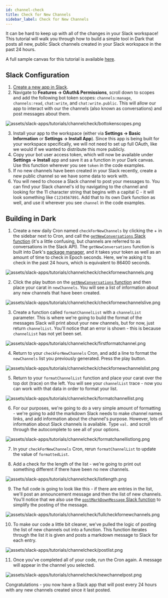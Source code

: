 ```yaml
---
id: channel-check
title: Check for New Channels
sidebar_label: Check for New Channels
---
```


It can be hard to keep up with all of the changes in your Slack workspace! This tutorial will walk you through how to build a simple tool in Dark that posts all new, public Slack channels created in your Slack workspace in the past 24 hours.

A full sample canvas for this tutorial is available [here](https://darklang.com/a/sample-slackchannelcheck).

## Slack Configuration

1. [Create a new app in Slack](https://api.slack.com/apps).
2. Navigate to **Features -> OAuth& Permissions**, scroll down to scopes and add the following bot token scopes: `channels:manage`, `channels:read`, `chat:write`, and `chat:write.public`. This will allow our app to interact with our the channels (also known as conversations) and post messages about them.

![assets/slack-apps/tutorials/channelcheck/bottokenscopes.png](assets/slack-apps/tutorials/channelcheck/bottokenscopes.png)

3. Install your app to the workspace (either via **Settings -> Basic Information** or **Settings -> Install App**). Since this app is being built for your workspace specifically, we will not need to set up full OAuth, like we would if we wanted to distribute this more publicly.
4. Copy your bot user access token, which will now be available under **Settings -> Install** app and save it as a function in your Dark canvas. Use this function wherever you see `token` in the code examples.
5. If no new channels have been created in your Slack recently, create a new public channel so we have some data to work with.
6. You will need to choose a Slack channel to post your messages to. You can find your Slack channel's id by navigating to the channel and looking for the 11 character string that begins with a capital C - it will look something like `C1234567891`. Add that to its own Dark function as well, and use it wherever you see `channel` in the code examples.

## Building in Dark

1. Create a new daily Cron named `checkForNewChannels` by clicking the + in the sidebar next to Cron, and call the [`getNewConversations` Slack function](../slack-packages#getnewconversations) (it's a little confusing, but channels are referred to as conversations in the Slack API). The `getNewConversations` function is built into Dark's [package manager](./../../packages), and it takes your token as well as an amount of time to check in Epoch seconds. Here, we're asking it to check in the past 24 hours, which is equivalent to 86400 seconds.

![assets/slack-apps/tutorials/channelcheck/checkfornewchannels.png](assets/slack-apps/tutorials/channelcheck/checkfornewchannels.png)

2. Click the play button on the [`getNewConversations` function](../slack-packages#getnewconversations) and then place your carat in `newChannels`. You will see a list of information about any new channels that have been created.

![assets/slack-apps/tutorials/channelcheck/checkfornewchannelslive.png](assets/slack-apps/tutorials/channelcheck/checkfornewchannelslive.png)

3. Create a function called `formatChannelList` with a `channelList` parameter. This is where we're going to build the format of the messages Slack will print about your new channels, but for now, just return `channelList`. You'll notice that an error is shown - this is because `channelList` has not yet been set.

![assets/slack-apps/tutorials/channelcheck/firstformatchannel.png](assets/slack-apps/tutorials/channelcheck/firstformatchannel.png)

4. Return to your `checkForNewChannels` Cron, and add a line to format the `newChannels` list you previously generated. Press the play button.

![assets/slack-apps/tutorials/channelcheck/checkfornewchannelslist.png](assets/slack-apps/tutorials/channelcheck/checkfornewchannelslist.png)

5. Return to your `formatChannelList` function and place your carat over the top dot (trace) on the left. You will see your `channelList` trace - now you can work with that data in order to format your list.

![assets/slack-apps/tutorials/channelcheck/formatchannellist.png](assets/slack-apps/tutorials/channelcheck/formatchannellist.png)

6. For our purposes, we're going to do a very simple amount of formatting - we're going to add the markdown Slack needs to make channel names links, and add information about the channel's purpose. However, lots of information about Slack channels is available. Type `val.` and scroll through the autocomplete to see all of your options.

![assets/slack-apps/tutorials/channelcheck/formatchanellistlong.png](assets/slack-apps/tutorials/channelcheck/formatchannellistlong.png)

7. In your `checkForNewChannels` Cron, rerun `formatChannelList` to update the value of `formattedList`.

8. Add a check for the length of the list - we're going to print out something different if there have been no new channels.

![assets/slack-apps/tutorials/channelcheck/listlength.png](assets/slack-apps/tutorials/channelcheck/listlength.png)

9. The full code is going to look like this - if there are entries in the list, we'll post an announcement message and then the list of new channels. You'll notice that we also use the [`postMarkDownMessage` Slack function](../slack-packages#postmarkdownmessage) to simplify the posting of the message.

![assets/slack-apps/tutorials/channelcheck/fullcheckfornewchannels.png](assets/slack-apps/tutorials/channelcheck/fullcheckfornewchannels.png)

10. To make our code a little bit cleaner, we've pulled the logic of posting the list of new channels out into a function. This function iterates through the list it is given and posts a markdown message to Slack for each entry.

![assets/slack-apps/tutorials/channelcheck/postlist.png](assets/slack-apps/tutorials/channelcheck/postlist.png)

11. Once you've completed all of your code, run the Cron again. A message will appear in the channel you selected.

![assets/slack-apps/tutorials/channelcheck/newchannelpost.png](assets/slack-apps/tutorials/channelcheck/newchannelpost.png)

Congratulations - you now have a Slack app that will post every 24 hours with any new channels created since it last posted.
